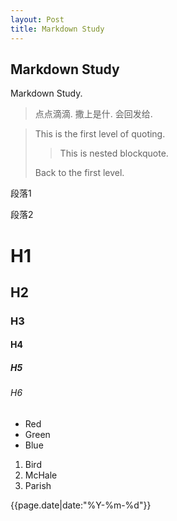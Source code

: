 ```yaml
---
layout: Post
title: Markdown Study
---
```


## Markdown Study

Markdown Study.

>点点滴滴.
撒上是什.
会回发给.

> This is the first level of quoting.
>
> > This is nested blockquote.
>
> Back to the first level.

段落1

段落2

# H1

## H2

### H3

#### H4

##### H5

###### H6

*   Red
*   Green
*   Blue

1.  Bird
2.  McHale
3.  Parish

{{page.date|date:"%Y-%m-%d"}}
